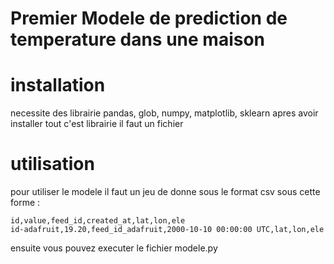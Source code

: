 # Premier Modele de prediction de temperature dans une maison

# installation 

necessite des librairie pandas, glob, numpy, matplotlib, sklearn
apres avoir installer tout c'est librairie il faut un fichier

# utilisation 

pour utiliser le modele il faut un jeu de donne sous le format csv
sous cette forme : 
```csv
id,value,feed_id,created_at,lat,lon,ele
id-adafruit,19.20,feed_id_adafruit,2000-10-10 00:00:00 UTC,lat,lon,ele
```

ensuite vous pouvez executer le fichier modele.py
